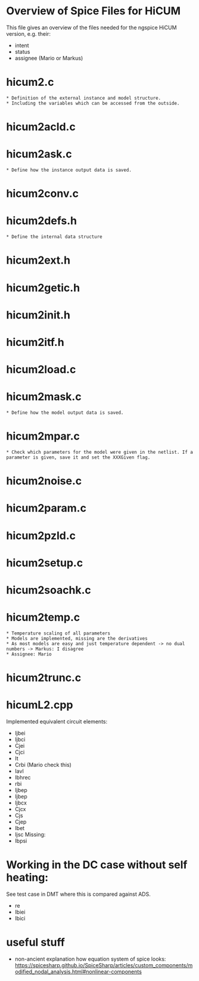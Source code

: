 # Overview of Spice Files for HiCUM

This file gives an overview of the files needed for the ngspice HiCUM version, e.g. their:
- intent
- status
- assignee (Mario or Markus)

# hicum2.c
    * Definition of the external instance and model structure.
    * Including the variables which can be accessed from the outside.
# hicum2acld.c
# hicum2ask.c
    * Define how the instance output data is saved.
# hicum2conv.c
# hicum2defs.h
    * Define the internal data structure
# hicum2ext.h
# hicum2getic.h
# hicum2init.h
# hicum2itf.h
# hicum2load.c
# hicum2mask.c
    * Define how the model output data is saved.
# hicum2mpar.c
    * Check which parameters for the model were given in the netlist. If a parameter is given, save it and set the XXXGiven flag.
# hicum2noise.c
# hicum2param.c
# hicum2pzld.c
# hicum2setup.c
# hicum2soachk.c
# hicum2temp.c
    * Temperature scaling of all parameters
    * Models are implemented, missing are the derivatives
    * As most models are easy and just temperature dependent -> no dual numbers -> Markus: I disagree
    * Assignee: Mario
# hicum2trunc.c

# hicumL2.cpp
Implemented equivalent circuit elements:
- Ijbei
- Ijbci
- Cjei
- Cjci
- It
- Crbi (Mario check this)
- Iavl 
- Ibhrec 
- rbi 
- Ijbep 
- Ijbep 
- Ijbcx 
- Cjcx 
- Cjs 
- Cjep 
- Ibet 
- Ijsc
Missing:
- Ibpsi

# Working in the DC case without self heating:
See test case in DMT where this is compared against ADS.
- re
- Ibiei
- Ibici

# useful stuff
- non-ancient explanation how equation system of spice looks:
https://spicesharp.github.io/SpiceSharp/articles/custom_components/modified_nodal_analysis.html#nonlinear-components
